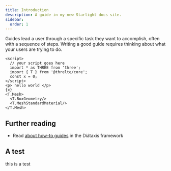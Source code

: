 ```yaml
---
title: Introduction
description: A guide in my new Starlight docs site.
sidebar:
  order: 1
---
```


Guides lead a user through a specific task they want to accomplish, often with a sequence of steps.
Writing a good guide requires thinking about what your users are trying to do.

```svelte title=App.svelte
<script>
  // your script goes here
  import * as THREE from 'three';
  import { T } from '@threlte/core';
  const x = 0;
</script>
<p> hello world </p>
{x}
<T.Mesh>
  <T.BoxGeometry/>
  <T.MeshStandardMaterial/>
</T.Mesh>
```

## Further reading

- Read [about how-to guides](https://diataxis.fr/how-to-guides/) in the Diátaxis framework

## A test

this is a test
